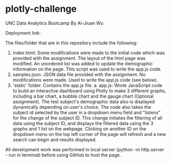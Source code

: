 # plotly-challenge
UNC Data Analytics Bootcamp
By Ai-Jiuan Wu

Deployment link:  

The files/folder that are in this repository include the following: 

1. index.html: Some modifications were made to the initial code which was provided with the assignment.  The layout of the html page was modified.  An unordered list was added to update the demographic information on the page.  This script was used to write the app.js code.
2. samples.json:  JSON data file provided with the assignment.  No modifications were made.  Used to write the app.js code (see below).  
3. 'static' folder:  Contains the app.js file.
    a. app.js: Wrote JavaScript code to build an interactive dashboard using Plotly to make 3 different graphs, including a bar chart, a bubble chart and the gauge chart (Optional assignment).  The test subject's demographic data also is displayed dynamically depending on user's choice.  The code also takes the subject id selected by the user in a dropdown menu field and "listens" for the change of the subject ID.  This change initiates the filtering of all data using the subject ID, and displays the filtered data using the 3 graphs and 1 list on the webpage.  Clicking on another ID on the dropdown menu on the top left corner of the page will refresh and a new search can begin and results displayed.   
    
All development work was performed in local server (python -m http.server - run in terminal) before using GitHub to host the page.
